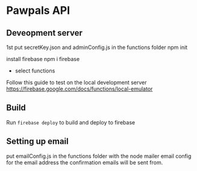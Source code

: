 # Pawpals API

## Deveopment server 

1st put secretKey.json and adminConfig.js in the functions folder 
npm init 

install firebase 
npm i firebase
- select functions

Follow this guide to test on the local development server 
https://firebase.google.com/docs/functions/local-emulator

## Build 
Run `firebase deploy` to build and deploy to firebase 

## Setting up email

put emailConfig.js in the functions folder with the node mailer email config
for the email address the confirmation emails will be sent from. 